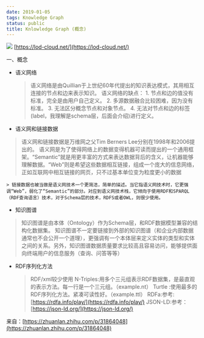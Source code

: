 ```yaml
---
date: 2019-01-05
tags: Knowledge Graph
status: public
title: Knlowledge Graph (概念)
---
```



![](./_image/lod-cloud-sm.jpg)
[https://lod-cloud.net/](https://lod-cloud.net/)

一、概念

+ 语义网络

    > 语义网络是由Quillian于上世纪60年代提出的知识表达模式，其用相互连接的节点和边来表示知识。 
    > 语义网络的缺点： 1. 节点和边的值没有标准，完全是由用户自己定义。 2. 多源数据融合比较困难，因为没有标准。 3. 无法区分概念节点和对象节点。 4. 无法对节点和边的标签(label，我理解是schema层，后面会介绍)进行定义。

+ 语义网和链接数据
> 语义网和链接数据是万维网之父Tim Berners Lee分别在1998年和2006提出的。
> 语义网是为了使得网络上的数据变得机器可读而提出的一个通用框架。“Semantic”就是用更丰富的方式来表达数据背后的含义，让机器能够理解数据。“Web”则是希望这些数据相互链接，组成一个庞大的信息网络，正如互联网中相互链接的网页，只不过基本单位变为粒度更小的数据

    > 链接数据也被当做是语义网技术一个更简洁，简单的描述。当它指语义网技术时，它更强调“Web”，弱化了“Semantic”的部分。对应到语义网技术栈，它倾向于使用RDF和SPARQL（RDF查询语言）技术，对于Schema层的技术，RDFS或者OWL，则很少使用。

+ 知识图谱
> 知识图谱是由本体（Ontology）作为Schema层，和RDF数据模型兼容的结构化数据集。
> 知识图谱不一定要链接到外部的知识图谱（和企业内部数据通常也不会公开一个道理），更强调有一个本体层来定义实体的类型和实体之间的关系。另外，知识图谱数据质量要求比较高且容易访问，能够提供面向终端用户的信息服务（查询、问答等等）

+ RDF序列化方法
    >  RDF/xml较少使用
    > N-Triples:用多个三元组表示RDF数据集，是最直观的表示方法。每一行是一个三元组。（example.nt）
    > Turtle :使用最多的RDF序列化方法。紧凑可读性好。（example.ttl）
    > RDFa:参考: [https://rdfa.info/play/](https://rdfa.info/play/)
    > JSON-LD:参考：[https://json-ld.org/](https://json-ld.org/)

来自：[https://zhuanlan.zhihu.com/p/31864048](https://zhuanlan.zhihu.com/p/31864048)












